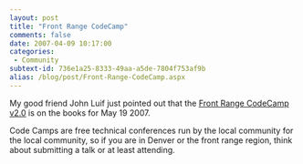 ```yaml
---
layout: post
title: "Front Range CodeCamp"
comments: false
date: 2007-04-09 10:17:00
categories:
 - Community
subtext-id: 736e1a25-8333-49aa-a5de-7804f753af9b
alias: /blog/post/Front-Range-CodeCamp.aspx
---
```


My good friend John Luif just pointed out that the [Front Range CodeCamp
v2.0](http://frontrangecodecamp.com/) is on the books for May 19 2007.

Code Camps are free technical conferences run by the local community for the
local community, so if you are in Denver or the front range region, think about
submitting a talk or at least attending.
